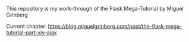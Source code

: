 This repository is my work-through of the Flask Mega-Tutorial by Miguel Grinberg

Current chapter: https://blog.miguelgrinberg.com/post/the-flask-mega-tutorial-part-xiv-ajax